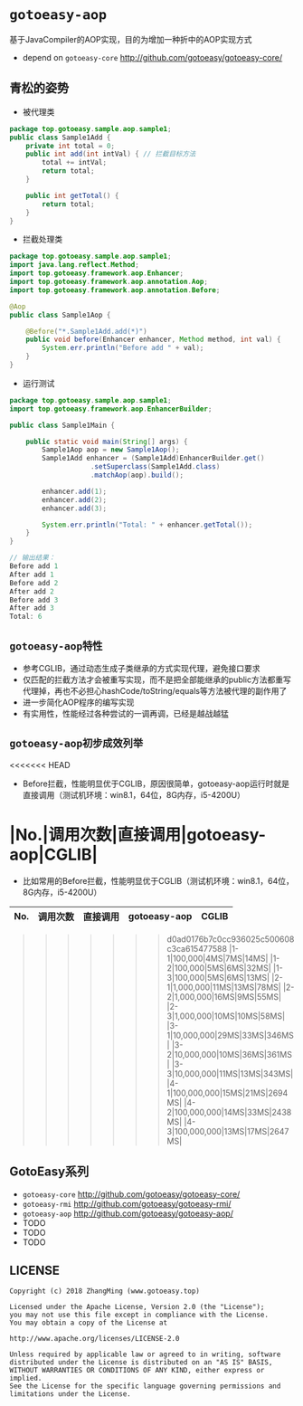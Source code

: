 # `gotoeasy-aop`
基于JavaCompiler的AOP实现，目的为增加一种折中的AOP实现方式

- depend on `gotoeasy-core` http://github.com/gotoeasy/gotoeasy-core/

## 青松的姿势
- 被代理类
```java
package top.gotoeasy.sample.aop.sample1;
public class Sample1Add {
	private int total = 0;
	public int add(int intVal) { // 拦截目标方法
		total += intVal;
		return total;
	}

	public int getTotal() {
		return total;
	}
}
```
- 拦截处理类
```java
package top.gotoeasy.sample.aop.sample1;
import java.lang.reflect.Method;
import top.gotoeasy.framework.aop.Enhancer;
import top.gotoeasy.framework.aop.annotation.Aop;
import top.gotoeasy.framework.aop.annotation.Before;

@Aop
public class Sample1Aop {

	@Before("*.Sample1Add.add(*)")
	public void before(Enhancer enhancer, Method method, int val) {
		System.err.println("Before add " + val);
	}
}
```
- 运行测试
```java
package top.gotoeasy.sample.aop.sample1;
import top.gotoeasy.framework.aop.EnhancerBuilder;

public class Sample1Main {

	public static void main(String[] args) {
		Sample1Aop aop = new Sample1Aop();
		Sample1Add enhancer = (Sample1Add)EnhancerBuilder.get()
					.setSuperclass(Sample1Add.class)
					.matchAop(aop).build();

		enhancer.add(1);
		enhancer.add(2);
		enhancer.add(3);

		System.err.println("Total: " + enhancer.getTotal());
	}
}

// 输出结果：
Before add 1
After add 1
Before add 2
After add 2
Before add 3
After add 3
Total: 6
```

## `gotoeasy-aop特性`
- 参考CGLIB，通过动态生成子类继承的方式实现代理，避免接口要求
- 仅匹配的拦截方法才会被重写实现，而不是把全部能继承的public方法都重写代理掉，再也不必担心hashCode/toString/equals等方法被代理的副作用了
- 进一步简化AOP程序的编写实现
- 有实用性，性能经过各种尝试的一调再调，已经是越战越猛

## `gotoeasy-aop初步成效列举`
<<<<<<< HEAD
- Before拦截，性能明显优于CGLIB，原因很简单，gotoeasy-aop运行时就是直接调用（测试机环境：win8.1，64位，8G内存，i5-4200U）

|No.|调用次数|直接调用|gotoeasy-aop|CGLIB|
=======
- 比如常用的Before拦截，性能明显优于CGLIB（测试机环境：win8.1，64位，8G内存，i5-4200U）

|No.|调用次数|直接调用|gotoeasy-aop|CGLIB|
|----------|----------|----------|----------|----------|
>>>>>>> d0ad0176b7c0cc936025c500608c3ca615477588
|1-1|100,000|4MS|7MS|14MS|
|1-2|100,000|5MS|6MS|32MS|
|1-3|100,000|5MS|6MS|13MS|
|2-1|1,000,000|11MS|13MS|78MS|
|2-2|1,000,000|16MS|9MS|55MS|
|2-3|1,000,000|10MS|10MS|58MS|
|3-1|10,000,000|29MS|33MS|346MS|
|3-2|10,000,000|10MS|36MS|361MS|
|3-3|10,000,000|11MS|13MS|343MS|
|4-1|100,000,000|15MS|21MS|2694MS|
|4-2|100,000,000|14MS|33MS|2438MS|
|4-3|100,000,000|13MS|17MS|2647MS|

## GotoEasy系列
- `gotoeasy-core` http://github.com/gotoeasy/gotoeasy-core/
- `gotoeasy-rmi` http://github.com/gotoeasy/gotoeasy-rmi/
- `gotoeasy-aop` http://github.com/gotoeasy/gotoeasy-aop/
- TODO
- TODO
- TODO

## LICENSE

    Copyright (c) 2018 ZhangMing (www.gotoeasy.top)

    Licensed under the Apache License, Version 2.0 (the "License");
    you may not use this file except in compliance with the License.
    You may obtain a copy of the License at

    http://www.apache.org/licenses/LICENSE-2.0

    Unless required by applicable law or agreed to in writing, software
    distributed under the License is distributed on an "AS IS" BASIS,
    WITHOUT WARRANTIES OR CONDITIONS OF ANY KIND, either express or implied.
    See the License for the specific language governing permissions and
    limitations under the License.
